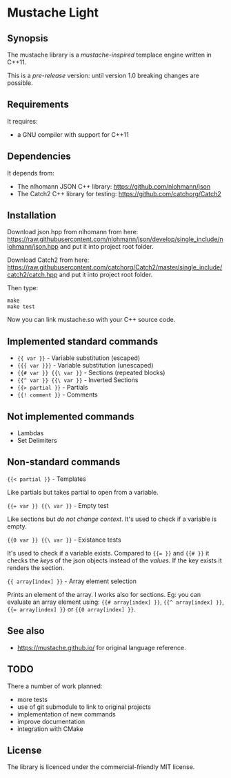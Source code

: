 Mustache Light
==============

## Synopsis

The mustache library is a *mustache-inspired* templace engine written in C++11.

This is a _pre-release_ version: until version 1.0 breaking changes are possible.

## Requirements

It requires:
* a GNU compiler with support for C++11

## Dependencies

It depends from:
* The nlhomann JSON C++ library: https://github.com/nlohmann/json
* The Catch2 C++ library for testing: https://github.com/catchorg/Catch2

## Installation

Download json.hpp from nlhomann from here:
https://raw.githubusercontent.com/nlohmann/json/develop/single_include/nlohmann/json.hpp
and put it into project root folder.

Download Catch2 from here:
https://raw.githubusercontent.com/catchorg/Catch2/master/single_include/catch2/catch.hpp
and put it into project root folder.

Then type:
```
make
make test
```

Now you can link mustache.so with your C++ source code.

## Implemented standard commands

* ``{{ var }}`` - Variable substitution (escaped)
* ``{{{ var }}}`` - Variable substitution (unescaped)
* ``{{# var }} {{\ var }}`` - Sections (repeated blocks)
* ``{{^ var }} {{\ var }}`` - Inverted Sections
* ``{{> partial }}`` - Partials
* ``{{! comment }}`` - Comments

## Not implemented commands

* Lambdas
* Set Delimiters

## Non-standard commands

``{{< partial }}`` - Templates

Like partials but takes partial to open from a variable.

``{{= var }} {{\ var }}`` - Empty test

Like sections but *do not change context*.
It's used to check if a variable is empty.

``{{0 var }} {{\ var }}`` - Existance tests

It's used to check if a variable exists.
Compared to ``{{= }}`` and ``{{# }}`` it checks the *keys* of the json
objects instead of the *values*. If the key exists it renders the section.

``{{ array[index] }}`` - Array element selection

Prints an element of the array.
I works also for sections. Eg: you can evaluate an array element using:
``{{# array[index] }}``, ``{{^ array[index] }}``, ``{{= array[index] }}``
or ``{{0 array[index] }}``.

## See also

* https://mustache.github.io/ for original language reference.

## TODO

There a number of work planned:
* more tests
* use of git submodule to link to original projects
* implementation of new commands
* improve documentation
* integration with CMake

## License

The library is licenced under the commercial-friendly MIT license.
